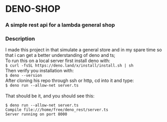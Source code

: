 # DENO-SHOP
### A simple rest api for a lambda general shop

### Description
I made this project in that simulate a general store and in my spare time so that i can get a better understanding of deno and ts;<br>
To run this on a local server first install deno with:<br>
`$ curl -fsSL https://deno.land/x/install/install.sh | sh`<br>
Then verify you installation with:<br>
 `$ deno --version`<br>
After cloning his repo through ssh or http, cd into it and type:<br>
`$ deno run --allow-net server.ts`<br>
<br>
That should be it, and you should see this:
```
$ deno run --allow-net server.ts
Compile file:///home/free/deno_rest/server.ts
Server running on port 8000

```
